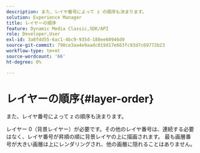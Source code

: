 ```yaml
---
description: また、レイヤ番号によって z の順序も決まります。
solution: Experience Manager
title: レイヤーの順序
feature: Dynamic Media Classic,SDK/API
role: Developer,User
exl-id: 3a8fdd55-6ac1-4bc9-935d-188ee60946d9
source-git-commit: 790ce3aa4e9aadc019d17e663fc93d7c69772b23
workflow-type: tm+mt
source-wordcount: '66'
ht-degree: 0%

---
```


# レイヤーの順序{#layer-order}

また、レイヤ番号によって z の順序も決まります。

レイヤー 0（背景レイヤー）が必要です。その他のレイヤ番号は、連続する必要はなく、レイヤ番号が昇順の順に背景レイヤの上に描画されます。 最も画層番号が大きい画層は上にレンダリングされ、他の画層に隠れることはありません。

